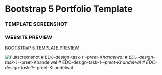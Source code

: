 # Bootstrap 5 Portfolio Template

### TEMPLATE SCREENSHOT

### WEBSITE PREVIEW 

[BOOTSTRAP 5 TEMPLATE PREVIEW ](https://bootstrap-5-website.netlify.app/)

![Fullscreenshot](https://user-images.githubusercontent.com/11283502/116909562-0c139000-ac4d-11eb-8ae0-26b6d790981e.jpg) #   E D C - d e s i g n - t a s k - 1 - _ - p r e e t - K h a n d e l w a l  
 #   E D C - d e s i g n - t a s k - 1 - _ - p r e e t - K h a n d e l w a l  
 #   E D C - d e s i g n - t a s k - 1 - _ - p r e e t - K h a n d e l w a l  
 #   E D C - d e s i g n - t a s k - 1 - _ - p r e e t - K h a n d e l w a l  
 